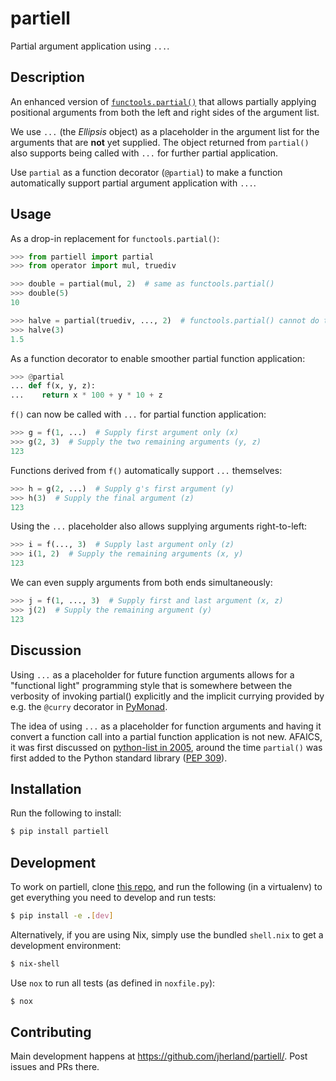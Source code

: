 # partiell

Partial argument application using `...`.

## Description

An enhanced version of [`functools.partial()`](
https://docs.python.org/3/library/functools.html#functools.partial) that
allows partially applying positional arguments from both the left and right
sides of the argument list.

We use `...` (the _Ellipsis_ object) as a placeholder in the argument list for
the arguments that are **not** yet supplied. The object returned from `partial()`
also supports being called with `...` for further partial application.

Use `partial` as a function decorator (`@partial`) to make a function
automatically support partial argument application with `...`.

## Usage

As a drop-in replacement for `functools.partial()`:

```python
>>> from partiell import partial
>>> from operator import mul, truediv

>>> double = partial(mul, 2)  # same as functools.partial()
>>> double(5)
10

>>> halve = partial(truediv, ..., 2)  # functools.partial() cannot do this
>>> halve(3)
1.5
```

As a function decorator to enable smoother partial function application:

```python
>>> @partial
... def f(x, y, z):
...    return x * 100 + y * 10 + z
```

`f()` can now be called with `...` for partial function application:

```python
>>> g = f(1, ...)  # Supply first argument only (x)
>>> g(2, 3)  # Supply the two remaining arguments (y, z)
123
```

Functions derived from `f()` automatically support `...` themselves:

```python
>>> h = g(2, ...)  # Supply g's first argument (y)
>>> h(3)  # Supply the final argument (z)
123
```

Using the `...` placeholder also allows supplying arguments right-to-left:

```python
>>> i = f(..., 3)  # Supply last argument only (z)
>>> i(1, 2)  # Supply the remaining arguments (x, y)
123
```

We can even supply arguments from both ends simultaneously:

```python
>>> j = f(1, ..., 3)  # Supply first and last argument (x, z)
>>> j(2)  # Supply the remaining argument (y)
123
```

## Discussion

Using `...` as a placeholder for future function arguments allows for a
"functional light" programming style that is somewhere between the verbosity
of invoking partial() explicitly and the implicit currying provided by e.g.
the `@curry` decorator in [PyMonad](https://pypi.org/project/PyMonad/).

The idea of using `...` as a placeholder for function arguments and having it
convert a function call into a partial function application is not new.
AFAICS, it was first discussed on [python-list in 2005](
https://www.mail-archive.com/python-list@python.org/msg17922.html), around the
time `partial()` was first added to the Python standard library ([PEP 309](
https://www.python.org/dev/peps/pep-0309/)).

## Installation

Run the following to install:

```bash
$ pip install partiell
```

## Development

To work on partiell, clone [this repo](https://github.com/jherland/partiell/),
and run the following (in a virtualenv) to get everything you need to develop
and run tests:

```bash
$ pip install -e .[dev]
```

Alternatively, if you are using Nix, simply use the bundled `shell.nix` to get
a development environment:

```bash
$ nix-shell
```

Use `nox` to run all tests (as defined in `noxfile.py`):

```bash
$ nox
```

## Contributing

Main development happens at <https://github.com/jherland/partiell/>.
Post issues and PRs there.
